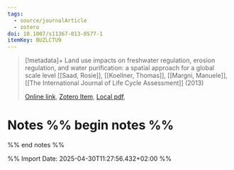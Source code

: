 ```yaml
---
tags:
  - source/journalArticle
  - zotero
doi: 10.1007/s11367-013-0577-1
itemKey: BUZLCTU9
---
```

>[!metadata]+
> Land use impacts on freshwater regulation, erosion regulation, and water purification: a spatial approach for a global scale level
> [[Saad, Rosie]], [[Koellner, Thomas]], [[Margni, Manuele]], 
> [[The International Journal of Life Cycle Assessment]] (2013)
> 
> [Online link](http://link.springer.com/10.1007/s11367-013-0577-1), [Zotero Item](zotero://select/library/items/BUZLCTU9), [Local pdf](file://C:/Users/aburg/Documents/references/zotero/storage/7JARRPUS/s11367-013-0577-1.pdf), 

# Notes %% begin notes %%

%% end notes %%




%% Import Date: 2025-04-30T11:27:56.432+02:00 %%
